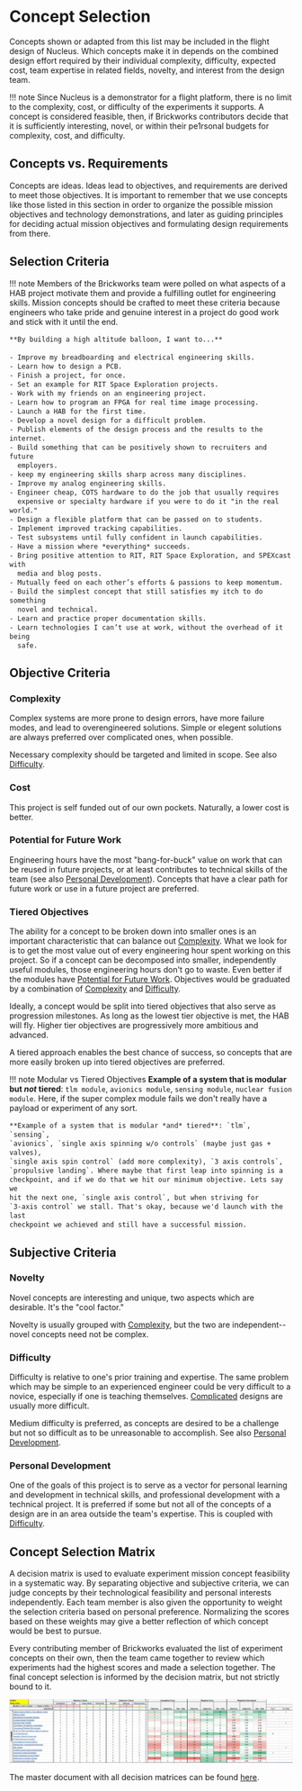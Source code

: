 # Concept Selection

Concepts shown or adapted from this list may be included in the flight
design of Nucleus. Which concepts make it in depends on the combined
design effort required by their individual complexity, difficulty,
expected cost, team expertise in related fields, novelty, and interest
from the design team.

!!! note
    Since Nucleus is a demonstrator for a flight platform, there is no
    limit to the complexity, cost, or difficulty of the experiments it
    supports. A concept is considered feasible, then, if Brickworks
    contributors decide that it is sufficiently interesting, novel, or
    within their pe1rsonal budgets for complexity, cost, and difficulty.

## Concepts vs. Requirements

Concepts are ideas. Ideas lead to objectives, and requirements are
derived to meet those objectives. It is important to remember that we
use concepts like those listed in this section in order to organize the
possible mission objectives and technology demonstrations, and later as
guiding principles for deciding actual mission objectives and
formulating design requirements from there.

## Selection Criteria

!!! note
    Members of the Brickworks team were polled on what aspects of a HAB project
    motivate them and provide a fulfilling outlet for engineering skills.
    Mission concepts should be crafted to meet these criteria because engineers
    who take pride and genuine interest in a project do good work and stick with
    it until the end.

    **By building a high altitude balloon, I want to...**

    - Improve my breadboarding and electrical engineering skills.
    - Learn how to design a PCB.
    - Finish a project, for once.
    - Set an example for RIT Space Exploration projects.
    - Work with my friends on an engineering project.
    - Learn how to program an FPGA for real time image processing.
    - Launch a HAB for the first time.
    - Develop a novel design for a difficult problem.
    - Publish elements of the design process and the results to the internet.
    - Build something that can be positively shown to recruiters and future
      employers.
    - keep my engineering skills sharp across many disciplines.
    - Improve my analog engineering skills.
    - Engineer cheap, COTS hardware to do the job that usually requires
      expensive or specialty hardware if you were to do it "in the real world."
    - Design a flexible platform that can be passed on to students.
    - Implement improved tracking capabilities.
    - Test subsystems until fully confident in launch capabilities.
    - Have a mission where *everything* succeeds.
    - Bring positive attention to RIT, RIT Space Exploration, and SPEXcast with
      media and blog posts.
    - Mutually feed on each other’s efforts & passions to keep momentum.
    - Build the simplest concept that still satisfies my itch to do something
      novel and technical.
    - Learn and practice proper documentation skills.
    - Learn technologies I can’t use at work, without the overhead of it being
      safe.

## Objective Criteria
### Complexity

Complex systems are more prone to design errors, have more failure modes, and
lead to overengineered solutions. Simple or elegent solutions are always
preferred over complicated ones, when possible. 

Necessary complexity should be targeted and limited in scope. See also
[Difficulty](#difficulty).

### Cost

This project is self funded out of our own pockets. Naturally, a lower cost is
better.

### Potential for Future Work

Engineering hours have the most "bang-for-buck" value on work that can be
reused in future projects, or at least contributes to technical skills of the
team (see also [Personal Development](#personal-development)). Concepts that
have a clear path for future work or use in a future project are preferred.

### Tiered Objectives
The ability for a concept to be broken down into smaller ones is an important
characteristic that can balance out [Complexity](#complexity). What we look for
is to get the most value out of every engineering hour spent working on this
project. So if a concept can be decomposed into smaller, independently useful
modules, those engineering hours don't go to waste. Even better if the modules
have [Potential for Future Work](#potential-for-future-work). Objectives would
be graduated by a combination of [Complexity](#complexity) and
[Difficulty](#difficulty).

Ideally, a concept would be split into tiered objectives that also serve as
progression milestones. As long as the lowest tier objective is met, the HAB
will fly. Higher tier objectives are progressively more ambitious and advanced.

A tiered approach enables the best chance of success, so concepts that are
more easily broken up into tiered objectives are preferred.

!!! note Modular vs Tiered Objectives
    **Example of a system that is modular but *not* tiered**: `tlm module`,
    `avionics module`, `sensing module`, `nuclear fusion module`. Here, if the
    super complex module fails we don't really have a payload or experiment of
    any sort.
    
    **Example of a system that is modular *and* tiered**: `tlm`, `sensing`,
    `avionics`, `single axis spinning w/o controls` (maybe just gas + valves),
    `single axis spin control` (add more complexity), `3 axis controls`,
    `propulsive landing`. Where maybe that first leap into spinning is a
    checkpoint, and if we do that we hit our minimum objective. Lets say we
    hit the next one, `single axis control`, but when striving for 
    `3-axis control` we stall. That's okay, because we'd launch with the last
    checkpoint we achieved and still have a successful mission.

## Subjective Criteria
### Novelty
Novel concepts are interesting and unique, two aspects which are desirable.
It's the "cool factor."

Novelty is usually grouped with [Complexity](#complexity), but the two are
independent--novel concepts need not be complex.

### Difficulty

Difficulty is relative to one's prior training and expertise. The same problem
which may be simple to an experienced engineer could be very difficult to a
novice, especially if one is teaching themselves. [Complicated](#complexity)
designs are usually more difficult.

Medium difficulty is preferred, as concepts are desired to be a challenge but
not so difficult as to be unreasonable to accomplish. See also 
[Personal Development](#personal-development).

### Personal Development
One of the goals of this project is to serve as a vector for personal learning
and development in technical skills, and professional development with a
technical project. It is preferred if some but not all of the concepts of a
design are in an area outside the team's expertise. This is coupled with
[Difficulty](#difficulty).

## Concept Selection Matrix

A decision matrix is used to evaluate experiment mission concept feasibility in
a systematic way. By separating objective and subjective criteria, we can judge
concepts by their technological feasibility and personal interests
independently. Each team member is also given the opportunity to weight the
selection criteria based on personal preference. Normalizing the scores based
on these weights may give a better reflection of which concept would be best to
pursue.

Every contributing member of Brickworks evaluated the list of experiment
concepts on their own, then the team came together to review which experiments
had the highest scores and made a selection together. The final concept
selection is informed by the decision matrix, but not strictly bound to it.

![Example Decision Matrix](img/decision_matrix_example.jpg)

The master document with all decision matrices can be found [here](etc/Concept%20Selection%20Matrix.xlsx).
